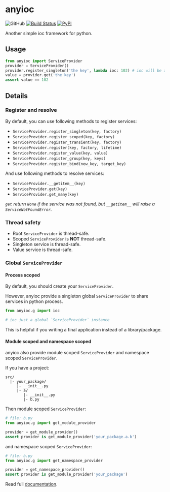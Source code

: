 # anyioc

![GitHub](https://img.shields.io/github/license/Cologler/anyioc-python.svg)
[![Build Status](https://travis-ci.com/Cologler/anyioc-python.svg?branch=master)](https://travis-ci.com/Cologler/anyioc-python)
[![PyPI](https://img.shields.io/pypi/v/anyioc.svg)](https://pypi.org/project/anyioc/)

Another simple ioc framework for python.

## Usage

``` py
from anyioc import ServiceProvider
provider = ServiceProvider()
provider.register_singleton('the key', lambda ioc: 102) # ioc will be a `IServiceProvider`
value = provider.get('the key')
assert value == 102
```

## Details

### Register and resolve

By default, you can use following methods to register services:

- `ServiceProvider.register_singleton(key, factory)`
- `ServiceProvider.register_scoped(key, factory)`
- `ServiceProvider.register_transient(key, factory)`
- `ServiceProvider.register(key, factory, lifetime)`
- `ServiceProvider.register_value(key, value)`
- `ServiceProvider.register_group(key, keys)`
- `ServiceProvider.register_bind(new_key, target_key)`

And use following methods to resolve services:

- `ServiceProvider.__getitem__(key)`
- `ServiceProvider.get(key)`
- `ServiceProvider.get_many(key)`

*`get` return `None` if the service was not found, but `__getitem__` will raise a `ServiceNotFoundError`.*

### Thread safety

- Root `ServiceProvider` is thread-safe.
- Scoped `ServiceProvider` is **NOT** thread-safe.
- Singleton service is thread-safe.
- Value service is thread-safe.

### Global `ServiceProvider`

#### Process scoped

By default, you should create your `ServiceProvider`.

However, anyioc provide a singleton global `ServiceProvider` to share services in python process.

``` py
from anyioc.g import ioc

# ioc just a global `ServiceProvider` instance
```

This is helpful if you writing a final application instead of a library/package.

#### Module scoped and namespace scoped

anyioc also provide module scoped `ServiceProvider` and namespace scoped `ServiceProvider`.

If you have a project:

``` tree
src/
  |- your_package/
     |- __init__.py
     |- a/
        |- __init__.py
        |- b.py
```

Then module scoped `ServiceProvider`:

``` py
# file: b.py
from anyioc.g import get_module_provider

provider = get_module_provider()
assert provider is get_module_provider('your_package.a.b')
```

and namespace scoped `ServiceProvider`:

``` py
# file: b.py
from anyioc.g import get_namespace_provider

provider = get_namespace_provider()
assert provider is get_module_provider('your_package')
```

Read full [documentation](../../wiki).
